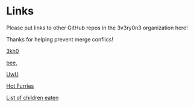 # Links

Please put links to other GitHub repos in the 3v3ry0n3 organization here!

Thanks for helping prevent merge conflics!

[3kh0](https://3v3ry0n3.github.io/balls)

[bee.](https://3v3ry0n3.github.io/bee)

[UwU](https://3v3ry0n3.github.io/uwu)

[Hot Furries](https://3v3ry0n3.github.io/hot-furries)

[List of children eaten](https://raw.githubusercontent.com/3v3ry0n3/i-eat-children-yummy-burp-/main/children%20list)
